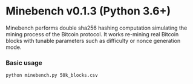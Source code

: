 # Minebench v0.1.3 (Python 3.6+)
Minebench performs double sha256 hashing computation simulating the mining
process of the Bitcoin protocol. It works re-mining real Bitcoin blocks with
tunable parameters such as difficulty or nonce generation mode.

### Basic usage
```bash
python minebench.py 50k_blocks.csv
```
